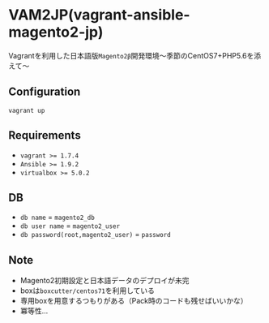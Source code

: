 # VAM2JP(vagrant-ansible-magento2-jp)
Vagrantを利用した日本語版`Magento2β`開発環境〜季節のCentOS7+PHP5.6を添えて〜

## Configuration
`vagrant up`

## Requirements
- `vagrant >= 1.7.4`
- `Ansible >= 1.9.2`
- `virtualbox >= 5.0.2`

## DB
- `db name` = `magento2_db`
- `db user name` = `magento2_user`
- `db password(root,magento2_user)` = `password`

## Note
- Magento2初期設定と日本語データのデプロイが未完
- boxは`boxcutter/centos71`を利用している
- 専用boxを用意するつもりがある（Pack時のコードも残せばいいかな）
- 冪等性...
